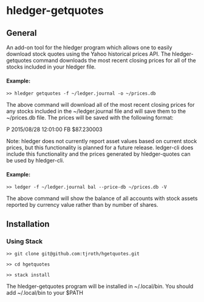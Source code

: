 # hledger-getquotes

## General

An add-on tool for the hledger program which allows one to easily download stock quotes using the Yahoo historical prices API.  The hledger-getquotes command downloads the most recent closing prices for all of the stocks included in your hledger file.

#### Example:
    >> hledger getquotes -f ~/ledger.journal -o ~/prices.db

The above command will download all of the most recent closing prices for any stocks included in the ~/ledger.journal file and will save them to the ~/prices.db file.  The prices will be saved with the following format:

P 2015/08/28 12:01:00 FB $87.230003


Note: hledger does not currently report asset values based on current stock prices, but this functionality is planned for a future release.  ledger-cli does include this functionality and the prices generated by hledger-quotes can be used by hledger-cli.

#### Example:
    >> ledger -f ~/ledger.journal bal --price-db ~/prices.db -V

The above command will show the balance of all accounts with stock assets reported by currency value rather than by number of shares.

## Installation

### Using Stack

    >> git clone git@github.com:tjroth/hgetquotes.git

    >> cd hgetquotes

    >> stack install

The hledger-getquotes program will be installed in ~/.local/bin.  You should add ~/.local/bin to your $PATH
